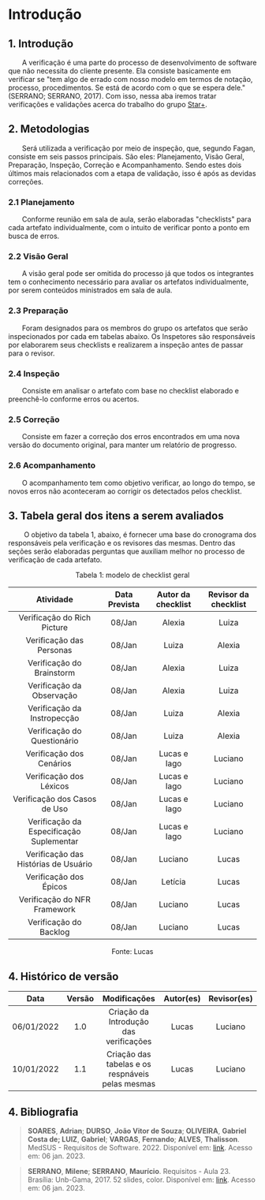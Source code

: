 # Introdução

## 1. Introdução

&emsp;&emsp;A verificação é uma parte do processo de desenvolvimento de software que não necessita do cliente presente. Ela consiste basicamente em verificar se "tem algo de errado com nosso modelo em termos de notação, processo, procedimentos. Se está de acordo com o que se espera dele." (SERRANO; SERRANO, 2017). Com isso, nessa aba iremos tratar verificações e validações acerca do trabalho do grupo [Star+]("https://requisitos-de-software.github.io/2022.2-StarPlus/#/").

## 2. Metodologias

&emsp;&emsp;Será utilizada a verificação por meio de inspeção, que, segundo Fagan, consiste em seis passos principais. São eles: Planejamento, Visão Geral, Preparação, Inspeção, Correção e Acompanhamento. Sendo estes dois últimos mais relacionados com a etapa de validação, isso é após as devidas correções.

### 2.1 Planejamento

&emsp;&emsp;Conforme reunião em sala de aula, serão elaboradas "checklists" para cada artefato individualmente, com o intuito de verificar ponto a ponto em busca de erros.

### 2.2 Visão Geral

&emsp;&emsp;A visão geral pode ser omitida do processo já que todos os integrantes tem o conhecimento necessário para avaliar os artefatos individualmente, por serem conteúdos ministrados em sala de aula.

### 2.3 Preparação

&emsp;&emsp;Foram designados para os membros do grupo os artefatos que serão inspecionados por cada em tabelas abaixo. Os Inspetores são responsáveis por elaborarem seus checklists e realizarem a inspeção antes de passar para o revisor.

### 2.4 Inspeção

&emsp;&emsp;Consiste em analisar o artefato com base no checklist elaborado e preenchê-lo conforme erros ou acertos.

### 2.5 Correção

&emsp;&emsp;Consiste em fazer a correção dos erros encontrados em uma nova versão do documento original, para manter um relatório de progresso. 

### 2.6 Acompanhamento

&emsp;&emsp;O acompanhamento tem como objetivo verificar, ao longo do tempo, se novos erros não aconteceram ao corrigir os detectados pelos checklist.

## 3. Tabela geral dos itens a serem avaliados

&emsp;&emsp; O objetivo da tabela 1, abaixo, é fornecer uma base do cronograma dos responsáveis pela verificação e os revisores das mesmas. Dentro das seções serão elaboradas perguntas que auxiliam melhor no processo de verificação de cada artefato.

<figcaption align="center">Tabela 1: modelo de checklist geral</figcaption>

|           Atividade          |    Data Prevista   | Autor da checklist | Revisor da checklist | 
|:----------------------------:|:----------:|  :-------: | :---------: | 
| Verificação do Rich Picture | 08/Jan | Alexia | Luiza | 
| Verificação das Personas | 08/Jan | Luiza | Alexia | 
| Verificação do Brainstorm | 08/Jan | Alexia | Luiza | 
| Verificação da Observação | 08/Jan | Alexia | Luiza | 
| Verificação da Instropecção| 08/Jan | Luiza | Alexia |
| Verificação do Questionário | 08/Jan | Luiza | Alexia |
| Verificação dos Cenários | 08/Jan | Lucas e Iago | Luciano |
| Verificação dos Léxicos | 08/Jan | Lucas e Iago | Luciano |
| Verificação dos Casos de Uso | 08/Jan | Lucas e Iago | Luciano | 
| Verificação da Especificação Suplementar | 08/Jan | Lucas e Iago | Luciano |
| Verificação das Histórias de Usuário | 08/Jan | Luciano | Lucas | 
| Verificação dos Épicos | 08/Jan | Letícia | Lucas |
| Verificação do NFR Framework | 08/Jan | Luciano | Lucas | 
| Verificação do Backlog | 08/Jan | Luciano | Lucas | 

<figcaption align="center">Fonte: Lucas</figcaption>

## 4. Histórico de versão

<center>

|    Data    | Versão |              Modificações              | Autor(es) | Revisor(es) |
| :--------: | :----: | :------------------------------------: | :-------: | :---------: |
| 06/01/2022 |  1.0   | Criação da Introdução das verificações |   Lucas   |   Luciano   |
| 10/01/2022 |  1.1   | Criação das tabelas e os respnáveis pelas mesmas |   Lucas   |   Luciano   |

</center>

## 4. Bibliografia

>**SOARES**, **Adrian**; **DURSO**, **João Vitor de Souza**; **OLIVEIRA**, **Gabriel Costa de; LUIZ**, **Gabriel**; **VARGAS**, **Fernando**; **ALVES**, **Thalisson**. MedSUS - Requisitos de Software. 2022. Disponível em: [link](https://requisitos-de-software.github.io/2021.2-MedSUS/). Acesso em: 06 jan. 2023.

>**SERRANO**, **Milene**; **SERRANO**, **Maurício**. Requisitos - Aula 23. Brasília: Unb-Gama, 2017. 52 slides, color. Disponível em: [link](https://aprender3.unb.br/pluginfile.php/2124537/mod_resource/content/2/Requisitos%20-%20Aula%20023.pdf). Acesso em: 06 jan. 2023.